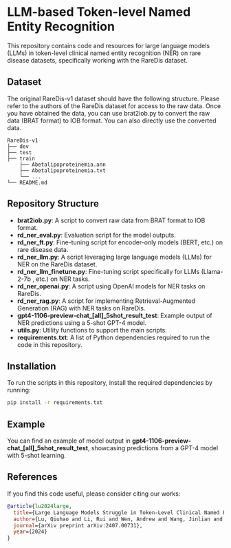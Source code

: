 # LLM-based Token-level Named Entity Recognition
 
This repository contains code and resources for large language models (LLMs) in token-level clinical named entity recognition (NER) on rare disease datasets, specifically working with the RareDis dataset.

## Dataset
The original RareDis-v1 dataset should have the following structure. Please refer to the authors of the RareDis dataset for access to the raw data. Once you have obtained the data, you can use brat2iob.py to convert the raw data (BRAT format) to IOB format. You can also directly use the converted data.
```
RareDis-v1
├── dev                   
├── test               
├── train
    ├── Abetalipoproteinemia.ann
    ├── Abetalipoproteinemia.txt
    └── ...         
└── README.md
```

## Repository Structure

- **brat2iob.py**: A script to convert raw data from BRAT format to IOB format.
- **rd_ner_eval.py**: Evaluation script for the model outputs.
- **rd_ner_ft.py**: Fine-tuning script for encoder-only models (BERT, etc.) on rare disease data.
- **rd_ner_llm.py**: A script leveraging large language models (LLMs) for NER on the RareDis dataset.
- **rd_ner_llm_finetune.py**: Fine-tuning script specifically for LLMs (Llama-2-7b , etc.) on NER tasks.
- **rd_ner_openai.py**: A script using OpenAI models for NER tasks on RareDis.
- **rd_ner_rag.py**: A script for implementing Retrieval-Augmented Generation (RAG) with NER tasks on RareDis.
- **gpt4-1106-preview-chat_[all]_5shot_result_test**: Example output of NER predictions using a 5-shot GPT-4 model.
- **utils.py**: Utility functions to support the main scripts.
- **requirements.txt**: A list of Python dependencies required to run the code in this repository.

## Installation

To run the scripts in this repository, install the required dependencies by running:

```bash
pip install -r requirements.txt
```

## Example
You can find an example of model output in **gpt4-1106-preview-chat_[all]_5shot_result_test**, showcasing predictions from a GPT-4 model with 5-shot learning.


## References

If you find this code useful, please consider citing our works:

```bibtex
@article{lu2024large,
  title={Large Language Models Struggle in Token-Level Clinical Named Entity Recognition},
  author={Lu, Qiuhao and Li, Rui and Wen, Andrew and Wang, Jinlian and Wang, Liwei and Liu, Hongfang},
  journal={arXiv preprint arXiv:2407.00731},
  year={2024}
}
```



